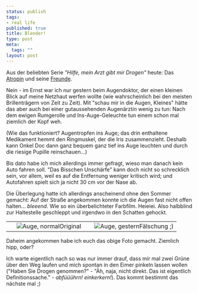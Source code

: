 ```yaml
--- 
status: publish
tags: 
- real life
published: true
title: Blender!
type: post
meta: 
  tags: ""
layout: post
---
```

Aus der beliebten Serie <em>"Hilfe, mein Arzt gibt mir Drogen"</em> heute: Das <a href="http://de.wikipedia.org/wiki/Atropin">Atropin</a> und seine <a href="http://de.wikipedia.org/wiki/Mydriatikum">Freunde</a>.

Nein - im Ernst war ich nur gestern beim Augendoktor, der einen kleinen Blick auf meine Netzhaut werfen wollte (wie wahrscheinlich bei den meisten Brillenträgern von Zeit zu Zeit). Mit "schau mir in die Augen, Kleines" hätte das aber auch bei einer gutaussehenden Augenärzt<em>in</em> wenig zu tun: Nach dem ewigen Rumgerolle und Ins-Auge-Geleuchte tun einem schon mal ziemlich der Kopf weh.

(Wie das funktioniert? Augentropfen ins Auge; das drin enthaltene Medikament hemmt den Ringmuskel, der die Iris zusammenzieht. Deshalb kann Onkel Doc dann ganz bequem ganz tief ins Auge leuchten und durch die riesige Pupille reinschauen...)

Bis dato habe ich mich allerdings immer gefragt, wieso man danach kein Auto fahren soll. "Das Bisschen Unschärfe" kann doch nicht so schrecklich sein, vor allem, weil es auf die Entfernung weniger kritisch wird; und Autofahren spielt sich ja nicht 30 cm vor der Nase ab.

Die Überlegung hatte ich allerdings anscheinend ohne den Sommer gemacht: Auf der Straße angekommen konnte ich die Augen fast nicht offen halten... *bleeend*. Wie so ein überbelichteter Farbfilm. Heieiei. Also halbblind zur Haltestelle geschleppt und irgendwo in den Schatten gehockt.

<table width="100%" border="0">
<tr>
<td width="50%" valign="middle" align="center" class="centered"><img src='http://fredericiana.de/uploads/050804eye.jpg' alt='Auge, normal' class="centered" />Original</td>
<td width="50%" valign="middle" align="center" class="centered"><img src='http://fredericiana.de/uploads/050804eye2.jpg' alt='Auge, gestern' class="centered" />Fälschung ;)</td>
</tr>
</table>

Daheim angekommen habe ich euch das obige Foto gemacht. Ziemlich hipp, oder?

Ich warte eigentlich nach so was nur immer drauf, dass mir mal zwei Grüne über den Weg laufen und mich spontan in den Eimer pinkeln lassen wollen ("Haben Sie Drogen genommen?" - "Äh,  naja, nicht direkt. Das ist eigentlich Definitionssache." - *abfüüührn! einkerkern!*). Das kommt bestimmt das nächste mal ;)
